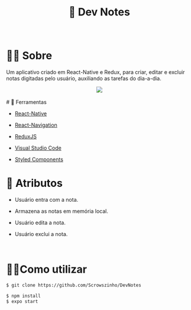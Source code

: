 # <p align="center"> 📑 Dev Notes </p>
<br />

# 🐱‍👤 Sobre

Um aplicativo criado em React-Native e Redux, para criar, editar e 
excluir notas digitadas pelo usuário, auxiliando
as tarefas do dia-a-dia.<br />

<div align="center">
<img src="./github/gif.gif">
</div> <br />
# 🔧 Ferramentas

* <a href="https://reactnative.dev/">React-Native</a>

* <a href="https://reactnavigation.org/">React-Navigation</a><br />

* <a href="https://redux.js.org/">ReduxJS</a><br />

* <a href="https://code.visualstudio.com/">Visual Studio Code</a>

* <a href="https://styled-components.com/">Styled Components</a><br />


# 🎱 Atributos 

* Usuário entra com a nota.

* Armazena as notas em memória local. 

* Usuário edita a nota. 

* Usuário exclui a nota.
<br/>

# 🏴‍☠️Como utilizar

  ```sh
$ git clone https://github.com/Scrowszinho/DevNotes
  ```

```sh
$ npm install
$ expo start
```